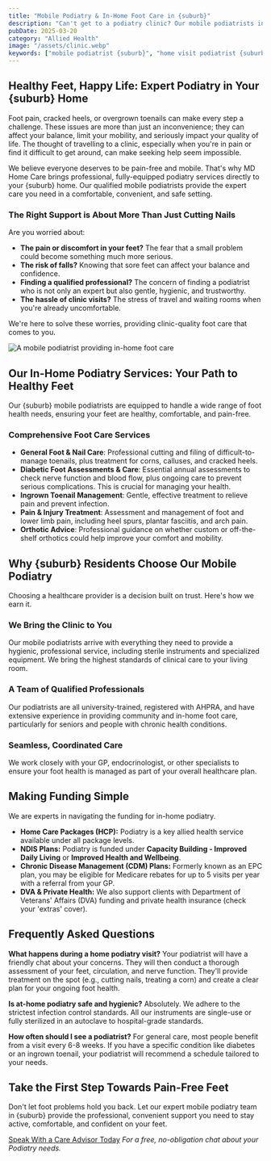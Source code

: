 ```yaml
---
title: "Mobile Podiatry & In-Home Foot Care in {suburb}"
description: "Can't get to a podiatry clinic? Our mobile podiatrists in {suburb} provide expert foot care in your home. Specialising in diabetic foot care, nail care, and pain relief. NDIS & Aged Care approved."
pubDate: 2025-03-20
category: "Allied Health"
image: "/assets/clinic.webp"
keywords: ["mobile podiatrist {suburb}", "home visit podiatrist {suburb}", "podiatry home visits {suburb}", "in-home foot care"]
---
```


## Healthy Feet, Happy Life: Expert Podiatry in Your {suburb} Home

Foot pain, cracked heels, or overgrown toenails can make every step a challenge. These issues are more than just an inconvenience; they can affect your balance, limit your mobility, and seriously impact your quality of life. The thought of travelling to a clinic, especially when you're in pain or find it difficult to get around, can make seeking help seem impossible.

We believe everyone deserves to be pain-free and mobile. That's why MD Home Care brings professional, fully-equipped podiatry services directly to your {suburb} home. Our qualified mobile podiatrists provide the expert care you need in a comfortable, convenient, and safe setting.

### The Right Support is About More Than Just Cutting Nails

Are you worried about:
*   **The pain or discomfort in your feet?** The fear that a small problem could become something much more serious.
*   **The risk of falls?** Knowing that sore feet can affect your balance and confidence.
*   **Finding a qualified professional?** The concern of finding a podiatrist who is not only an expert but also gentle, hygienic, and trustworthy.
*   **The hassle of clinic visits?** The stress of travel and waiting rooms when you're already uncomfortable.

We're here to solve these worries, providing clinic-quality foot care that comes to you.

![A mobile podiatrist providing in-home foot care](/assets/clinic.webp)

## Our In-Home Podiatry Services: Your Path to Healthy Feet

Our {suburb} mobile podiatrists are equipped to handle a wide range of foot health needs, ensuring your feet are healthy, comfortable, and pain-free.

### Comprehensive Foot Care Services
*   **General Foot & Nail Care**: Professional cutting and filing of difficult-to-manage toenails, plus treatment for corns, calluses, and cracked heels.
*   **Diabetic Foot Assessments & Care**: Essential annual assessments to check nerve function and blood flow, plus ongoing care to prevent serious complications. This is crucial for managing your health.
*   **Ingrown Toenail Management**: Gentle, effective treatment to relieve pain and prevent infection.
*   **Pain & Injury Treatment**: Assessment and management of foot and lower limb pain, including heel spurs, plantar fasciitis, and arch pain.
*   **Orthotic Advice**: Professional guidance on whether custom or off-the-shelf orthotics could help improve your comfort and mobility.

## Why {suburb} Residents Choose Our Mobile Podiatry

Choosing a healthcare provider is a decision built on trust. Here's how we earn it.

### We Bring the Clinic to You
Our mobile podiatrists arrive with everything they need to provide a hygienic, professional service, including sterile instruments and specialized equipment. We bring the highest standards of clinical care to your living room.

### A Team of Qualified Professionals
Our podiatrists are all university-trained, registered with AHPRA, and have extensive experience in providing community and in-home foot care, particularly for seniors and people with chronic health conditions.

### Seamless, Coordinated Care
We work closely with your GP, endocrinologist, or other specialists to ensure your foot health is managed as part of your overall healthcare plan.

## Making Funding Simple
We are experts in navigating the funding for in-home podiatry.

*   **Home Care Packages (HCP):** Podiatry is a key allied health service available under all package levels.
*   **NDIS Plans:** Podiatry is funded under **Capacity Building - Improved Daily Living** or **Improved Health and Wellbeing**.
*   **Chronic Disease Management (CDM) Plans:** Formerly known as an EPC plan, you may be eligible for Medicare rebates for up to 5 visits per year with a referral from your GP.
*   **DVA & Private Health:** We also support clients with Department of Veterans' Affairs (DVA) funding and private health insurance (check your 'extras' cover).

## Frequently Asked Questions

**What happens during a home podiatry visit?**
Your podiatrist will have a friendly chat about your concerns. They will then conduct a thorough assessment of your feet, circulation, and nerve function. They'll provide treatment on the spot (e.g., cutting nails, treating a corn) and create a clear plan for your ongoing foot health.

**Is at-home podiatry safe and hygienic?**
Absolutely. We adhere to the strictest infection control standards. All our instruments are single-use or fully sterilized in an autoclave to hospital-grade standards.

**How often should I see a podiatrist?**
For general care, most people benefit from a visit every 6-8 weeks. If you have a specific condition like diabetes or an ingrown toenail, your podiatrist will recommend a schedule tailored to your needs.

## Take the First Step Towards Pain-Free Feet

Don't let foot problems hold you back. Let our expert mobile podiatry team in {suburb} provide the professional, convenient support you need to stay active, comfortable, and confident on your feet.

[Speak With a Care Advisor Today](/contact)
*For a free, no-obligation chat about your Podiatry needs.* 
